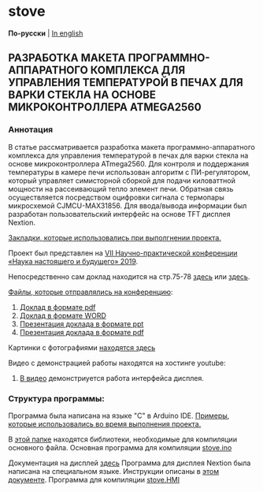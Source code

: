 # stove

**По-русски** | [In english](docs_eng/README.md)

## РАЗРАБОТКА МАКЕТА ПРОГРАММНО-АППАРАТНОГО КОМПЛЕКСА ДЛЯ УПРАВЛЕНИЯ ТЕМПЕРАТУРОЙ В ПЕЧАХ ДЛЯ ВАРКИ СТЕКЛА НА ОСНОВЕ МИКРОКОНТРОЛЛЕРА ATMEGA2560

### Аннотация 
В статье рассматривается разработка макета программно-аппаратного комплекса
 для управления температурой в печах для варки стекла на основе микроконтроллера ATmega2560. 
 Для контроля и поддержания температуры в камере печи использован алгоритм с ПИ-регулятором,
 который управляет симисторной сборкой для подачи киловаттной мощности на рассеивающий тепло
 элемент печи. Обратная связь осуществляется посредством оцифровки сигнала с термопары микросхемой 
 CJMCU-MAX31856. 
Для ввода/вывода информации был разработан пользовательский интерфейс на основе TFT дисплея Nextion. 

[Закладки, которые использовались при выполгнении проекта.](/docs/stove_bookmarks.md)

Проект был представлен на 
[VII Научно-практической конференции «Наука настоящего и будущего» 2019](https://nnb.etu.ru/postupayushhim-v-magistraturu/konferencii-predydushhih-let/vii-nauchno-prakticheskaya-konferenciya-nauka-nastoyashhego-i-budushhego-2019).

Непосредственно сам доклад находится на стр.75-78 [здесь](https://nnb.etu.ru/assets/files/rezultaty/mag/2019/tom_1_finn.pdf "Сборник материалов конференции16 – 18 мая 2019 1 Том ") 
или [здесь](/docs/report.pdf "вырезанный").

[Файлы, которые отправлялись на конференцию](/docs "открыть папку"):
1. [Доклад в формате pdf](/docs/report_full.pdf)
1. [Доклад в формате WORD](/docs/report_full.docx "открыть")
1. [Презентация доклада в формате ppt](/docs/presentation.ppt "открыть")
1. [Презентация доклада в формате pdf](/docs/presentation.pdf "открыть")

Картинки с фотографиями [находятся здесь](docs/images)

Видео с демонстрацией работы находятся на хостинге youtube:

1. [В видео]() демонстриуется работа интерфейса дисплея.



### Структура программы:

Программа была написана на языке "C" в Arduino IDE. [Примеры, которые использовались во время выполнения проекта.](examples)

В [этой папке](/libraries) находятся библиотеки, необходимые для компиляции основного файла.
Основная программа для компиляции [stove.ino](/stove.ino)

Документация на дисплей [здесь](components/nextion_docs/The_Nextion_Editor_Guide_trans.pdf)
Программа для дисплея Nextion была написана на специальном языке. Инструкции описаны в [этом документе](components/nextion_docs/istruction_set_trans.pdf).
Программа для компиляции [stove.HMI](/stove.HMI)
